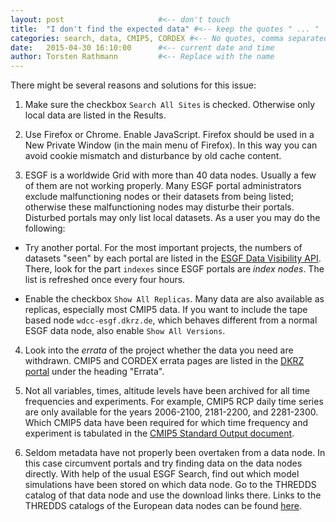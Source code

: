 ```yaml
---
layout: post                     #<-- don't touch
title:  "I don't find the expected data" #<-- keep the quotes " ... "
categories: search, data, CMIP5, CORDEX #<-- No quotes, comma separated tags
date:   2015-04-30 16:10:00      #<-- current date and time
author: Torsten Rathmann         #<-- Replace with the name
---
```


There might be several reasons and solutions for this issue:

1. Make sure the checkbox `Search All Sites` is checked. Otherwise only local data are listed in the Results.

2. Use Firefox or Chrome. Enable JavaScript. Firefox should be used in a New Private Window (in the main menu of Firefox). In this way you can avoid cookie mismatch and disturbance by old cache content.

3. ESGF is a worldwide Grid with more than 40 data nodes. Usually a few of them are not working properly. Many ESGF portal administrators exclude malfunctioning nodes or their datasets from being listed; otherwise these malfunctioning nodes may disturbe their portals. Disturbed portals may only list local datasets. As a user you may do the following:

  * Try another portal. For the most important projects, the numbers of datasets "seen" by each portal are listed in the [ESGF Data Visibility API][Data Visibility API]. There, look for the part `indexes` since ESGF portals are *index nodes*. The list is refreshed once every four hours.

  * Enable the checkbox `Show All Replicas`. Many data are also available as replicas, especially most CMIP5 data. If you want to include the tape based node `wdcc-esgf.dkrz.de`, which behaves different from a normal ESGF data node, also enable `Show All Versions`.

4. Look into the *errata* of the project whether the data you need are withdrawn. CMIP5 and CORDEX errata pages are listed in the [DKRZ portal][DKRZ portal] under the heading "Errata".

5. Not all variables, times, altitude levels have been archived for all time frequencies and experiments. For example, CMIP5 RCP daily time series are only available for the years 2006-2100, 2181-2200, and 2281-2300. Which CMIP5 data have been required for which time frequency and experiment is tabulated in the [CMIP5 Standard Output document][CMIP5 Standard Output].

6. Seldom metadata have not properly been overtaken from a data node. In this case circumvent portals and try finding data on the data nodes directly. With help of the usual ESGF Search, find out which model simulations have been stored on which data node. Go to the THREDDS catalog of that data node and use the download links there. Links to the THREDDS catalogs of the European data nodes can be found [here][IS-ENES data nodes].

[Data Visibility API]: https://esg-dn1.nsc.liu.se:8843/api/datavisibility
[DKRZ portal]: http://esgf-data.dkrz.de/esgf-web-fe/
[CMIP5 Standard Output]: http://cmip-pcmdi.llnl.gov/cmip5/docs/standard_output.pdf
[IS-ENES data nodes]: https://verc.enes.org/data/is-enes-data-infrastructure/enes-data-nodes


